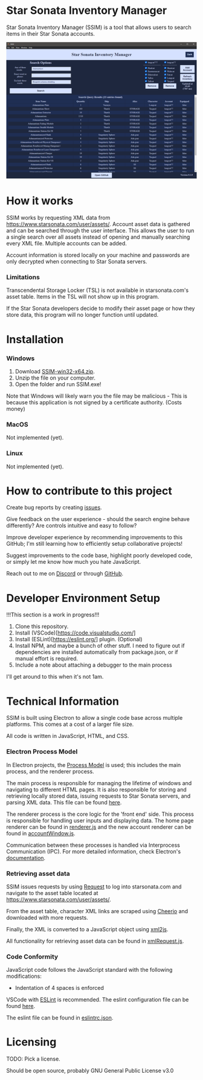 # Star Sonata Inventory Manager
Star Sonata Inventory Manager (SSIM) is a tool that allows users to search items in their Star Sonata accounts.

![SSIM_V0.1.0.png](showcase/SSIM_V0.1.0.png)

# How it works

SSIM works by requesting XML data from https://www.starsonata.com/user/assets/. Account asset data is gathered and can be searched through the user interface. This allows the user to run a single search over all assets instead of opening and manually searching every XML file. Multiple accounts can be added.

Account information is stored locally on your machine and passwords are only decrypted when connecting to Star Sonata servers.

### Limitations

Transcendental Storage Locker (TSL) is not available in starsonata.com's asset table. Items in the TSL will not show up in this program.

If the Star Sonata developers decide to modify their asset page or how they store data, this program will no longer function until updated.

# Installation

### Windows

1) Download [SSIM-win32-x64.zip](https://github.com/ericmalmquist7/Star-Sonata-Inventory-Manager/raw/release/SSIM-win32-x64.zip).
3) Unzip the file on your computer.
4) Open the folder and run SSIM.exe!

Note that Windows will likely warn you the file may be malicious - This is because this application is not signed by a certificate authority. (Costs money)

### MacOS

Not implemented (yet).

### Linux

Not implemented (yet).

# How to contribute to this project

Create bug reports by creating [issues](https://github.com/ericmalmquist7/Star-Sonata-Inventory-Manager/issues).

Give feedback on the user experience - should the search engine behave differently? Are controls intuitive and easy to follow?

Improve developer experience by recommending improvements to this GitHub; I'm still learning how to efficiently setup collaborative projects!

Suggest improvements to the code base, highlight poorly developed code, or simply let me know how much you hate JavaScript.

Reach out to me on [Discord](https://discordapp.com/users/210931049474031616) or through [GitHub](https://github.com/ericmalmquist7).

# Developer Environment Setup

!!!This section is a work in progress!!!

1) Clone this repository.
2) Install (VSCode)[https://code.visualstudio.com/]
3) Install (ESLint)[https://eslint.org/] plugin. (Optional)
4) Install NPM, and maybe a bunch of other stuff. I need to figure out if dependencies are installed automatically from package.json, or if manual effort is required.
5) Include a note about attaching a debugger to the main process

I'll get around to this when it's not 1am.

# Technical Information

SSIM is built using Electron to allow a single code base across multiple platforms. This comes at a cost of a larger file size.

All code is written in JavaScript, HTML, and CSS.

### Electron Process Model

In Electron projects, the [Process Model](https://www.electronjs.org/docs/latest/tutorial/process-model) is used; this includes the main process, and the renderer process.

The main process is responsible for managing the lifetime of windows and navigating to different HTML pages. It is also responsible for storing and retrieving locally stored data, issuing requests to Star Sonata servers, and parsing XML data. This file can be found [here](SSIM/main.js).

The renderer process is the core logic for the 'front end' side. This process is responsible for handling user inputs and displaying data. The home page renderer can be found in [renderer.js](SSIM/js/renderer.js) and the new account renderer can be found in [accountWindow.js](SSIM/js/accountWindow.js).

Communication between these processes is handled via Interprocess Communication (IPC). For more detailed information, check Electron's [documentation](https://www.electronjs.org/docs/latest/api/ipc-main).

### Retrieving asset data

SSIM issues requests by using [Request](https://github.com/request/request) to log into starsonata.com and navigate to the asset table located at https://www.starsonata.com/user/assets/.

From the asset table, character XML links are scraped using [Cheerio](https://www.npmjs.com/package/cheerio) and downloaded with more requests.

Finally, the XML is converted to a JavaScript object using [xml2js](https://www.npmjs.com/package/xml2js).

All functionality for retrieving asset data can be found in [xmlRequest.js](SSIM/js/xmlRequest.js).

### Code Conformity

JavaScript code follows the JavaScript standard with the following modifications:
* Indentation of 4 spaces is enforced

VSCode with [ESLint](https://eslint.org/) is recommended. The eslint configuration file can be found [here](SSIM/.eslintrc.json).

The eslint file can be found in [eslintrc.json](SSIM/.eslintrc.json).

# Licensing

TODO: Pick a license.

Should be open source, probably GNU General Public License v3.0
